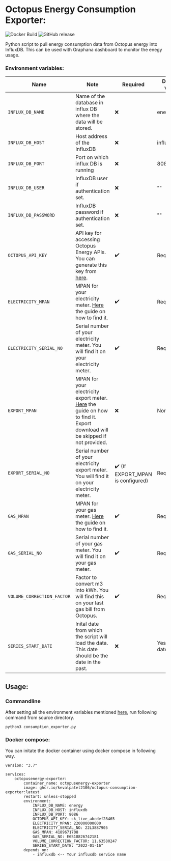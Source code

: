 # Octopus Energy Consumption Exporter:

![Docker Build](https://github.com/kevalpatel2106/octopus-consumption-exporter/workflows/build/badge.svg) ![GitHub release](https://img.shields.io/github/v/release/kevalpatel2106/octopus-consumption-exporter)

Python script to pull energy consumption data from Octopus energy into InfluxDB. This can be used with Graphana dashboard to monitor the enegy usage.

### Environment variables:

| Name | Note | Required | Default value | 
|----|----|----|----|
| `INFLUX_DB_NAME` | Name of the database in influx DB where the data will be stored. | ❌ | energy |
| `INFLUX_DB_HOST` | Host address of the InfluxDB | ❌ | influxdb | 
| `INFLUX_DB_PORT` | Port on which influx DB is running | ❌ | 8086 |
| `INFLUX_DB_USER` | InfluxDB user if authentication set. | ❌ | "" |
| `INFLUX_DB_PASSWORD` | InfluxDB password if authentication set. | ❌ | "" |
| `OCTOPUS_API_KEY` | API key for accessing Octopus Energy APIs. You can generate this key from [here](https://octopus.energy/dashboard/developer/). | ✔️ | Requeired |
| `ELECTRICITY_MPAN` | MPAN for your electricity meter. [Here](https://www.comparethemarket.com/energy/content/mpan-number/) the guide on how to find it. | ✔️ | Requeired |
| `ELECTRICITY_SERIAL_NO` | Serial number of your electricity meter. You will find it on your electricity meter. | ✔️ | Requeired |
| `EXPORT_MPAN` | MPAN for your electricity export meter. [Here](https://www.comparethemarket.com/energy/content/mpan-number/) the guide on how to find it. Export download will be skipped if not provided. | ❌ | None |
| `EXPORT_SERIAL_NO` | Serial number of your electricity export meter. You will find it on your electricity meter. | ✔️ (if EXPORT_MPAN is configured) | Required |
| `GAS_MPAN` | MPAN for your gas meter. [Here](https://www.comparethemarket.com/energy/content/mpan-number/) the guide on how to find it. | ✔️ | Requeired |
| `GAS_SERIAL_NO` | Serial number of your gas meter. You will find it on your gas meter. | ✔️ | Requeired |
| `VOLUME_CORRECTION_FACTOR` | Factor to convert m3 into kWh. You will find this on your last gas bill from Octopus. | ✔️ | Requeired |
| `SERIES_START_DATE` | Inital date from which the script will load the data. This date should be the date in the past. | ❌ | Yesterday's date |

## Usage:

### Commandline

After setting all the environment variables mentioned [here](#environment-variables), run following command from source directory.

```
python3 consumption_exporter.py
```

### Docker compose:

You can initate the docker container using docker compose in following way. 

```
version: "3.7"

services:  
    octopusenergy-exporter:
        container_name: octopusenergy-exporter
        image: ghcr.io/kevalpatel2106/octopus-consumption-exporter:latest
        restart: unless-stopped
        environment:
            INFLUX_DB_NAME: energy 
            INFLUX_DB_HOST: influxdb
            INFLUX_DB_PORT: 8086
            OCTOPUS_API_KEY: sk_live_abcdef28465
            ELECTRICITY_MPAN: 220000000000
            ELECTRICITY_SERIAL_NO: 22L3887905
            GAS_MPAN: 4189671708
            GAS_SERIAL_NO: E6S18826742181
            VOLUME_CORRECTION_FACTOR: 11.63580247
            SERIES_START_DATE: "2022-01-16"
        depends_on:
            - influxdb <-- Your influxdb service name
```
